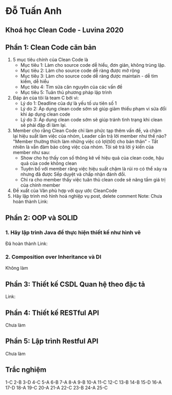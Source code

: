 # Đỗ Tuấn Anh
## Khoá học Clean Code - Luvina 2020


## Phần 1: Clean Code căn bản
1. 5 mục tiêu chính của Clean Code là
   - Mục tiêu 1: Làm cho source code dễ hiểu, đơn giản, không trùng lặp.
   - Mục tiêu 2: Làm cho source code dễ ràng được mở rộng
   - Mục tiêu 3: Làm cho source code dễ ràng được maintain - dễ tìm kiếm, dễ hiểu
   - Mục tiêu 4: Tìm sửa căn nguyên của các vấn đề
   - Mục tiêu 5: Tuân thủ phương pháp lập trình
2. Đáp án của tôi là team C bởi vì:
   - Lý do 1: Deadline của dự là yếu tố ưu tiên số 1
   - Lý do 2: Áp dụng clean code sớm sẽ giúp giảm thiểu phạm vi sửa đổi khi áp dụng clean code
   - Lý do 3: Áp dụng clean code sớm sẽ giúp tránh tình trạng khi clean sẽ phải đập đi làm lại.
3. Member cho rằng Clean Code chỉ làm phức tạp thêm vấn đề, và chậm lại hiệu suất làm việc của nhóm, Leader cần trả lời member như thế nào?
   "Member thường thích làm những việc có lợi(tốt) cho bản thân"   - Tất nhiên là vẫn đảm bảo công việc của nhóm.
   Tôi sẽ trả lời ý kiến của member như sau:
   - Show cho họ thấy con số thông kê về hiệu quả của clean code, hậu quả của code không clean
   - Tuyên bố với member răng việc hiệu suất chậm là rủi ro có thể xảy ra nhưng đã được Sếp duyệt và chấp nhận đánh đổi.
   - Chỉ ra cho member thấy việc tuân thủ clean code sẽ nâng tầm giá trị của chính member
4. Đề xuất của Vân phù hợp với quy ước CleanCode
5. Hãy lập trình mô hình hoá nghiệp vụ post, delete comment
Note: Chưa hoàn thành
Link:

## Phần 2: OOP và SOLID
### 1. Hãy lập trình Java để thực hiện thiết kế như hình vẽ
Đã hoàn thành
Link: 

### 2. Composition over Inheritance và DI
Không làm

## Phần 3: Thiết kế CSDL Quan hệ theo đặc tả
Link: 

## Phần 4: Thiết kế RESTful API
Chưa làm

## Phần 5: Lập trình Restful API
Chưa làm

## Trắc nghiệm
1-C
2-B
3-D 
4-C
5-A
6-B
7-A
8-A
9-B
10-A
11-C
12-C
13-B
14-B
15-D
16-A
17-D
18-A
19-C
20-A
21-A
22-C
23-B
24-A
25-C